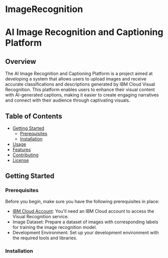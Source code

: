 # ImageRecognition
# AI Image Recognition and Captioning Platform

## Overview

The AI Image Recognition and Captioning Platform is a project aimed at developing a system that allows users to upload images and receive accurate classifications and descriptions generated by IBM Cloud Visual Recognition. This platform enables users to enhance their visual content with AI-generated captions, making it easier to create engaging narratives and connect with their audience through captivating visuals.

## Table of Contents

- [Getting Started](#getting-started)
  - [Prerequisites](#prerequisites)
  - [Installation](#installation)
- [Usage](#usage)
- [Features](#features)
- [Contributing](#contributing)
- [License](#license)

## Getting Started

### Prerequisites

Before you begin, make sure you have the following prerequisites in place:

- [IBM Cloud Account](https://cloud.ibm.com/): You'll need an IBM Cloud account to access the Visual Recognition service.
- Image Dataset: Prepare a dataset of images with corresponding labels for training the image recognition model.
- Development Environment: Set up your development environment with the required tools and libraries.

### Installation
